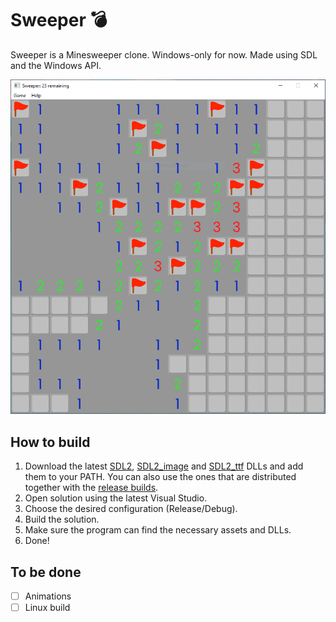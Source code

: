 # Sweeper 💣
Sweeper is a Minesweeper clone. Windows-only for now.
Made using SDL and the Windows API.

<p align="center">
  <img src="screenshot.png" width="600">
</p>

## How to build
1. Download the latest [SDL2](https://github.com/libsdl-org/SDL/releases), [SDL2_image](https://github.com/libsdl-org/SDL_image/releases) and [SDL2_ttf](https://github.com/libsdl-org/SDL_ttf/releases) DLLs and add them to your PATH. You can also use the ones that are distributed together with the [release builds](https://github.com/psitto/sweeper/releases).
2. Open solution using the latest Visual Studio.
3. Choose the desired configuration (Release/Debug).
4. Build the solution.
5. Make sure the program can find the necessary assets and DLLs.
6. Done!

## To be done
- [ ] Animations
- [ ] Linux build
